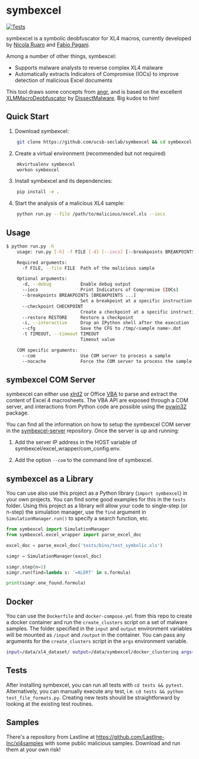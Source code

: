 # symbexcel

[![Tests](https://github.com/ucsb-seclab/symbexcel/actions/workflows/python-app.yml/badge.svg)](https://github.com/ucsb-seclab/symbexcel/actions/workflows/python-app.yml)


symbexcel is a symbolic deobfuscator for XL4 macros, currently developed by [Nicola Ruaro](https://twitter.com/_ruaronicola) and [Fabio Pagani](https://twitter.com/pagabuc).

Among a number of other things, symbexcel:

- Supports malware analysts to reverse complex XL4 malware
- Automatically extracts Indicators of Compromise (IOCs) to improve detection of malicious Excel documents

This tool draws some concepts from [angr](https://github.com/angr/angr/), and is based on the excellent [XLMMacroDeobfuscator](https://github.com/DissectMalware/XLMMacroDeobfuscator) by [DissectMalware](https://twitter.com/dissectmalware). Big kudos to him!

## Quick Start

1. Download symbexcel:
```bash
    git clone https://github.com/ucsb-seclab/symbexcel && cd symbexcel
```

2. Create a virtual environment (recommended but not required)
```bash
    mkvirtualenv symbexcel
    workon symbexcel
```

3. Install symbexcel and its dependencies:
```bash
    pip install -e .
```

4. Start the analysis of a malicious XL4 sample:
```bash
    python run.py --file /path/to/malicious/excel.xls --iocs
```

## Usage


```bash
$ python run.py -h
    usage: run.py [-h] -f FILE [-d] [--iocs] [--breakpoints BREAKPOINTS [BREAKPOINTS ...]] [--checkpoint CHECKPOINT] [--restore RESTORE] [-i] [--cfg] [-t TIMEOUT] [--com] [--nocache]

    Required arguments:
      -f FILE, --file FILE  Path of the malicious sample

    Optional arguments:
      -d, --debug           Enable debug output
      --iocs                Print Indicators of Compromise (IOCs)
      --breakpoints BREAKPOINTS [BREAKPOINTS ...]
                            Set a breakpoint at a specific instruction count
      --checkpoint CHECKPOINT
                            Create a checkpoint at a specific instruction count
      --restore RESTORE     Restore a checkpoint
      -i, --interactive     Drop an IPython shell after the execution
      --cfg                 Save the CFG to /tmp/<sample name>.dot
      -t TIMEOUT, --timeout TIMEOUT
                            Timeout value

    COM specific arguments:
      --com                 Use COM server to process a sample
      --nocache             Force the COM server to process the sample
```

## symbexcel COM Server

symbexcel can either use [xlrd2](https://github.com/DissectMalware/xlrd2/) or Office [VBA](https://docs.microsoft.com/en-us/office/vba/api/overview/excel) to parse and extract the content of Excel 4 macrosheets.
The VBA API are exposed through a COM server, and interactions from Python code are possible using the [pywin32](https://pypi.org/project/pywin32/) package.

You can find all the information on how to setup the symbexcel COM server in the [symbexcel-server](https://github.com/ucsb-seclab/symbexcel-server) repository.
Once the server is up and running:

1. Add the server IP address in the HOST variable of symbexcel/excel_wrapper/com_config.env.

2. Add the option `--com` to the command line of symbexcel.

## symbexcel as a Library

You can use also use this project as a Python library (`import symbexcel`) in your own projects.
You can find some good examples for this in the `tests` folder.
Using this project as a library will allow your code to single-step (or n-step) the simulation manager, use the `find` argument in `SimulationManager.run()` to specify a search function, etc.


```python
from symbexcel import SimulationManager
from symbexcel.excel_wrapper import parse_excel_doc

excel_doc = parse_excel_doc('tests/bins/test_symbolic.xls')

simgr = SimulationManager(excel_doc)

simgr.step(n=1)
simgr.run(find=lambda s: '=ALERT' in s.formula)

print(simgr.one_found.formula)
```

## Docker
You can use the `Dockerfile` and `docker-compose.yml` from this repo to create a docker container and run the `create_clusters` script on a set of malware samples.
The folder specified in the `input` and `output` environment variables will be mounted as `/input` and `/output` in the container. You can pass any arguments for the `create_clusters` script in the `args` environment variable.

```bash
input=/data/xl4_dataset/ output=/data/symbexcel/docker_clustering args="--input /input --output /output --jobs 96 --timeout 1200 --debug --logfile" docker-compose up &> /data/symbexcel/docker_clustering_log &
```

## Tests

After installing symbexcel, you can run all tests with `cd tests && pytest`.
Alternatively, you can manually execute any test, i.e. `cd tests && python test_file_formats.py`.
Creating new tests should be straightforward by looking at the existing test routines.

## Samples

There's a repository from Lastline at https://github.com/Lastline-Inc/xl4samples with some public malicious samples.
Download and run them at your own risk!